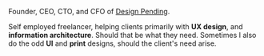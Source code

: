 Founder, CEO, CTO, and CFO of [Design Pending](www.designpending.com).

Self employed freelancer, helping clients primarily with **UX design**, and **information architecture**. Should that be what they need. Sometimes I also do the odd **UI** and **print** designs, should the client's need arise.



<!--
**tfriberg/tfriberg** is a ✨ _special_ ✨ repository because its `README.md` (this file) appears on your GitHub profile.

Here are some ideas to get you started:

- 🔭 I’m currently working on ...
- 🌱 I’m currently learning ...
- 👯 I’m looking to collaborate on ...
- 🤔 I’m looking for help with ...
- 💬 Ask me about ...
- 📫 How to reach me: ...
- 😄 Pronouns: ...
- ⚡ Fun fact: ...
-->
